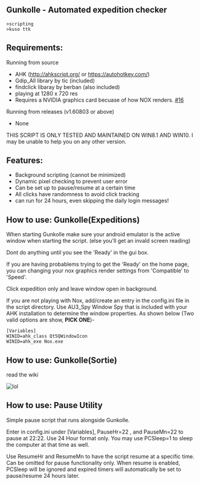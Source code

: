 ﻿Gunkolle - Automated expedition checker 
--



```
>scripting
>kuso ttk
```

## Requirements: 

Running from source
* AHK (http://ahkscript.org/ or https://autohotkey.com/)
* Gdip_All library by tic (included)
* findclick libaray by berban (also included)
* playing at 1280 x 720 res
* Requires a NVIDIA graphics card becuase of how NOX renders. [#16](https://github.com/dice4321/Gunkolle/issues/16)

Running from releases (v1.60803 or above)
* None

THIS SCRIPT IS ONLY TESTED AND MAINTAINED ON WIN8.1 AND WIN10. I may be unable to help you on any other version.

## Features:

* Background scripting (cannot be minimized)
* Dynamic pixel checking to prevent user error
* Can be set up to pause/resume at a certain time
* All clicks have randomness to avoid click tracking
* can run for 24 hours, even skipping the daily login messages!

## How to use: Gunkolle(Expeditions)
When starting Gunkolle make sure your android emulator is the active window when starting the script. (else you'll get an invald screen reading)

Dont do anything until you see the 'Ready' in the gui box.

If you are having probablems trying to get the 'Ready' on the home page, you can changing your nox graphics render settings from 'Compatible' to 'Speed'.

Click expedition only and leave window open in background.

If you are not playing with Nox, add/create an entry in the config.ini file in the script directory. Use AU3_Spy Window Spy that is included with your AHK installation to determine the window properties.  As shown below (Two valid options are show, **PICK ONE**)-

```
[Variables]
WINID=ahk_class Qt5QWindowIcon
WINID=ahk_exe Nox.exe
```

## How to use: Gunkolle(Sortie)
read the wiki

![lol](https://github.com/dice4321/Gunkolle/blob/master/uselesspics/lol32.gif)

## How to use: Pause Utility

Simple pause script that runs alongside Gunkolle.

Enter in config.ini under [Variables], PauseHr=22 , and PauseMn=22 to pause at 22:22.  Use 24 Hour format only. You may use PCSleep=1 to sleep the computer at that time as well.

Use ResumeHr and ResumeMn to have the script resume at a specific time. Can be omitted for pause functionality only. When resume is enabled, PCSleep will be ignored and expired timers will automatically be set to pause/resume 24 hours later.
